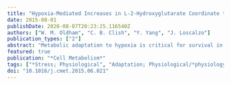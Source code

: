 ```yaml
---
title: "Hypoxia-Mediated Increases in L-2-Hydroxyglutarate Coordinate the Metabolic Response to Reductive Stress"
date: 2015-08-01
publishDate: 2020-08-07T20:23:25.116540Z
authors: ["W. M. Oldham", "C. B. Clish", "Y. Yang", "J. Loscalzo"]
publication_types: ["2"]
abstract: "Metabolic adaptation to hypoxia is critical for survival in metazoan species for which reason they have developed cellular mechanisms for mitigating its adverse consequences. Here, we have identified L-2-hydroxyglutarate (L2HG) as a universal adaptive determinant of the hypoxia response. L2HG is a metabolite of unknown function produced by the reduction of mitochondrial 2-oxoglutarate by malate dehydrogenase. L2HG accumulates in response to increases in 2-oxoglutarate, which occur as a result of tricarboxylic acid cycle dysfunction and increased mitochondrial reducing potential. These changes are closely coupled to cellular redox homeostasis, as increased cellular L2HG inhibits electron transport and glycolysis to offset the adverse consequences of mitochondrial reductive stress induced by hypoxia. Thus, L2HG couples mitochondrial and cytoplasmic energy metabolism in a model of cellular redox regulation."
featured: true
publication: "*Cell Metabolism*"
tags: ["*Stress; Physiological", "Adaptation; Physiological/*physiology", "Cell Hypoxia/physiology", "Citric Acid Cycle/*physiology", "Glutarates/*metabolism", "Glycolysis/*physiology", "HEK293 Cells", "Hep G2 Cells", "Humans", "Malate Dehydrogenase/*metabolism", "Oxidation-Reduction"]
doi: "10.1016/j.cmet.2015.06.021"
---
```


